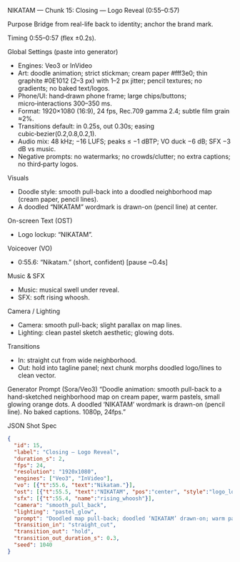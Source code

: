 NIKATAM — Chunk 15: Closing — Logo Reveal (0:55–0:57)

Purpose
Bridge from real-life back to identity; anchor the brand mark.

Timing
0:55–0:57 (flex ±0.2s).

Global Settings (paste into generator)
- Engines: Veo3 or InVideo
- Art: doodle animation; strict stickman; cream paper #fff3e0; thin graphite #0E1012 (2–3 px) with 1–2 px jitter; pencil textures; no gradients; no baked text/logos.
- Phone/UI: hand‑drawn phone frame; large chips/buttons; micro‑interactions 300–350 ms.
- Format: 1920×1080 (16:9), 24 fps, Rec.709 gamma 2.4; subtle film grain ≈2%.
- Transitions default: in 0.25s, out 0.30s; easing cubic‑bezier(0.2,0.8,0.2,1).
- Audio mix: 48 kHz; −16 LUFS; peaks ≤ −1 dBTP; VO duck −6 dB; SFX −3 dB vs music.
- Negative prompts: no watermarks; no crowds/clutter; no extra captions; no third‑party logos.

Visuals
- Doodle style: smooth pull-back into a doodled neighborhood map (cream paper, pencil lines).
- A doodled “NIKATAM” wordmark is drawn-on (pencil line) at center.

On-screen Text (OST)
- Logo lockup: “NIKATAM”.

Voiceover (VO)
- 0:55.6: “Nikatam.” (short, confident) [pause ~0.4s]

Music & SFX
- Music: musical swell under reveal.
- SFX: soft rising whoosh.

Camera / Lighting
- Camera: smooth pull-back; slight parallax on map lines.
- Lighting: clean pastel sketch aesthetic; glowing dots.

Transitions
- In: straight cut from wide neighborhood.
- Out: hold into tagline panel; next chunk morphs doodled logo/lines to clean vector.

Generator Prompt (Sora/Veo3)
“Doodle animation: smooth pull-back to a hand-sketched neighborhood map on cream paper, warm pastels, small glowing orange dots. A doodled ‘NIKATAM’ wordmark is drawn-on (pencil line). No baked captions. 1080p, 24fps.”

JSON Shot Spec
```json
{
  "id": 15,
  "label": "Closing — Logo Reveal",
  "duration_s": 2,
  "fps": 24,
  "resolution": "1920x1080",
  "engines": ["Veo3", "InVideo"],
  "vo": [{"t":55.6, "text":"Nikatam."}],
  "ost": [{"t":55.5, "text":"NIKATAM", "pos":"center", "style":"logo_lockup"}],
  "sfx": [{"t":55.4, "name":"rising_whoosh"}],
  "camera": "smooth_pull_back",
  "lighting": "pastel_glow",
  "prompt": "Doodled map pull-back; doodled ‘NIKATAM’ drawn-on; warm pastels.",
  "transition_in": "straight_cut",
  "transition_out": "hold",
  "transition_out_duration_s": 0.3,
  "seed": 1040
}
```


